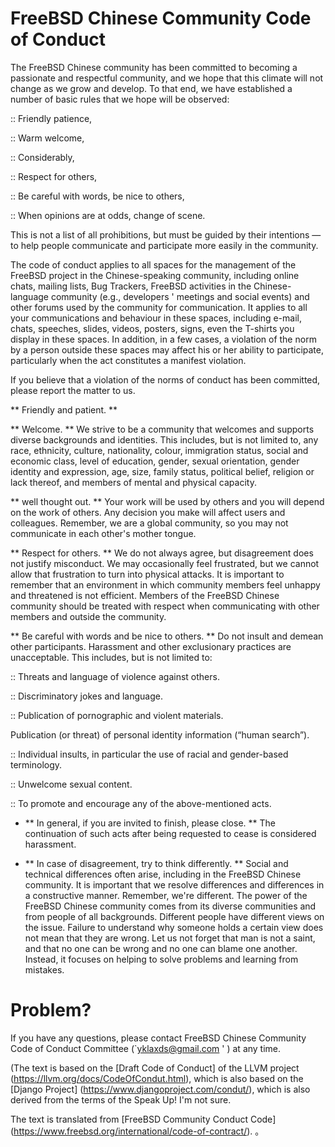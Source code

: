 # FreeBSD Chinese Community Code of Conduct

The FreeBSD Chinese community has been committed to becoming a passionate and respectful community, and we hope that this climate will not change as we grow and develop. To that end, we have established a number of basic rules that we hope will be observed:

:: Friendly patience,

:: Warm welcome,

:: Considerably,

:: Respect for others,

:: Be careful with words, be nice to others,

:: When opinions are at odds, change of scene.

This is not a list of all prohibitions, but must be guided by their intentions — to help people communicate and participate more easily in the community.

The code of conduct applies to all spaces for the management of the FreeBSD project in the Chinese-speaking community, including online chats, mailing lists, Bug Trackers, FreeBSD activities in the Chinese-language community (e.g., developers ' meetings and social events) and other forums used by the community for communication. It applies to all your communications and behaviour in these spaces, including e-mail, chats, speeches, slides, videos, posters, signs, even the T-shirts you display in these spaces. In addition, in a few cases, a violation of the norm by a person outside these spaces may affect his or her ability to participate, particularly when the act constitutes a manifest violation.

If you believe that a violation of the norms of conduct has been committed, please report the matter to us.

** Friendly and patient. **

** Welcome. ** We strive to be a community that welcomes and supports diverse backgrounds and identities. This includes, but is not limited to, any race, ethnicity, culture, nationality, colour, immigration status, social and economic class, level of education, gender, sexual orientation, gender identity and expression, age, size, family status, political belief, religion or lack thereof, and members of mental and physical capacity.

** well thought out. ** Your work will be used by others and you will depend on the work of others. Any decision you make will affect users and colleagues. Remember, we are a global community, so you may not communicate in each other's mother tongue.

** Respect for others. ** We do not always agree, but disagreement does not justify misconduct. We may occasionally feel frustrated, but we cannot allow that frustration to turn into physical attacks. It is important to remember that an environment in which community members feel unhappy and threatened is not efficient. Members of the FreeBSD Chinese community should be treated with respect when communicating with other members and outside the community.

** Be careful with words and be nice to others. ** Do not insult and demean other participants. Harassment and other exclusionary practices are unacceptable. This includes, but is not limited to:

:: Threats and language of violence against others.

:: Discriminatory jokes and language.

:: Publication of pornographic and violent materials.

Publication (or threat) of personal identity information (“human search”).

:: Individual insults, in particular the use of racial and gender-based terminology.

:: Unwelcome sexual content.

:: To promote and encourage any of the above-mentioned acts.

* ** In general, if you are invited to finish, please close. ** The continuation of such acts after being requested to cease is considered harassment.

* ** In case of disagreement, try to think differently. ** Social and technical differences often arise, including in the FreeBSD Chinese community. It is important that we resolve differences and differences in a constructive manner. Remember, we're different. The power of the FreeBSD Chinese community comes from its diverse communities and from people of all backgrounds. Different people have different views on the issue. Failure to understand why someone holds a certain view does not mean that they are wrong. Let us not forget that man is not a saint, and that no one can be wrong and no one can blame one another. Instead, it focuses on helping to solve problems and learning from mistakes.

# Problem?

If you have any questions, please contact FreeBSD Chinese Community Code of Conduct Committee (`yklaxds@gmail.com ' ) at any time.

(The text is based on the [Draft Code of Conduct] of the LLVM project (https://llvm.org/docs/CodeOfCondut.html), which is also based on the [Django Project] (https://www.djangoproject.com/condut/), which is also derived from the terms of the Speak Up! I'm not sure.

The text is translated from [FreeBSD Community Conduct Code] (https://www.freebsd.org/international/code-of-contract/).
。